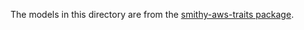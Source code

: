 The models in this directory are from the [smithy-aws-traits package](https://github.com/awslabs/smithy/tree/main/smithy-aws-traits/src/main/resources/META-INF/smithy).
